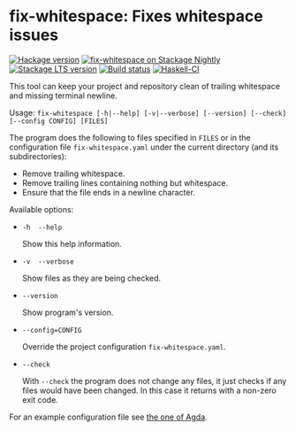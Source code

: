 fix-whitespace: Fixes whitespace issues
=======================================

[![Hackage version](https://img.shields.io/hackage/v/fix-whitespace.svg?label=Hackage&color=informational)](http://hackage.haskell.org/package/fix-whitespace)
[![fix-whitespace on Stackage Nightly](https://stackage.org/package/fix-whitespace/badge/nightly)](https://stackage.org/nightly/package/fix-whitespace)
[![Stackage LTS version](https://www.stackage.org/package/fix-whitespace/badge/lts?label=Stackage)](https://www.stackage.org/package/fix-whitespace)
[![Build status](https://github.com/agda/fix-whitespace/workflows/Build%20by%20Stack/badge.svg)](https://github.com/agda/fix-whitespace/actions)
[![Haskell-CI](https://github.com/agda/fix-whitespace/actions/workflows/haskell-ci.yml/badge.svg)](https://github.com/agda/fix-whitespace/actions/workflows/haskell-ci.yml)

This tool can keep your project and repository clean of trailing
whitespace and missing terminal newline.

Usage: `fix-whitespace [-h|--help] [-v|--verbose] [--version] [--check] [--config CONFIG] [FILES]`

The program does the following to files specified in `FILES` or in the
configuration file `fix-whitespace.yaml` under the current directory
(and its subdirectories):

  * Remove trailing whitespace.
  * Remove trailing lines containing nothing but whitespace.
  * Ensure that the file ends in a newline character.

Available options:

*  `-h  --help`

   Show this help information.

*  `-v  --verbose`

   Show files as they are being checked.

*  `--version`

   Show program's version.

*  `--config=CONFIG`

   Override the project configuration `fix-whitespace.yaml`.

*  `--check`

   With `--check` the program does not change any files,
   it just checks if any files would have been changed.
   In this case it returns with a non-zero exit code.

For an example configuration file see [the one of Agda](https://github.com/agda/agda/blob/f9a181685397517b5d14943ca88a1c0acacc2075/fix-whitespace.yaml).
